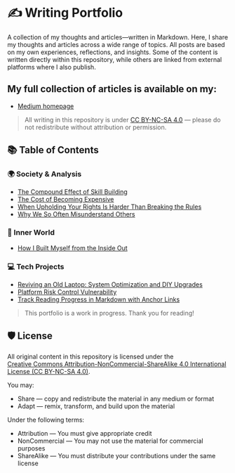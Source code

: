 # ✍️ Writing Portfolio

A collection of my thoughts and articles—written in Markdown.
Here, I share my thoughts and articles across a wide range of topics. All posts are based on my own experiences, reflections, and insights.
Some of the content is written directly within this repository, while others are linked from external platforms where I also publish. 

## My full collection of articles is available on my:

- [Medium homepage](https://medium.com/@tinejane68)

> All writing in this repository is under [CC BY-NC-SA 4.0](#-license) — please do not redistribute without attribution or permission.

## 📚 Table of Contents

### 🌍 Society & Analysis

- [The Compound Effect of Skill Building](society-and-analysis/The-Compound-Effect-of-Skill-Building.md)
- [The Cost of Becoming Expensive](society-and-analysis/The-Cost-of-Becoming-Expensive.md)
- [When Upholding Your Rights Is Harder Than Breaking the Rules](society-and-analysis/Systemic-Imbalance.md)
- [Why We So Often Misunderstand Others](society-and-analysis/why-we-misunderstand-others.md)

### 🌱 Inner World

- [How I Built Myself from the Inside Out](inner-world/Built-Myself-from-the-Inside-Out.md)

### 💻 Tech Projects

- [Reviving an Old Laptop: System Optimization and DIY Upgrades](tech-projects/Legacy-Device-Reclamation-Guide.md)
- [Platform Risk Control Vulnerability](tech-projects/Platform-Risk-Control-Vulnerability.md)
- [Track Reading Progress in Markdown with Anchor Links](tech-projects/Markdown-Reading-Tags.md)

> This portfolio is a work in progress. Thank you for reading!

## 🛡️ License

All original content in this repository is licensed under the  
[Creative Commons Attribution-NonCommercial-ShareAlike 4.0 International License (CC BY-NC-SA 4.0)](https://creativecommons.org/licenses/by-nc-sa/4.0/).

You may:
- Share — copy and redistribute the material in any medium or format  
- Adapt — remix, transform, and build upon the material

Under the following terms:
- Attribution — You must give appropriate credit  
- NonCommercial — You may not use the material for commercial purposes  
- ShareAlike — You must distribute your contributions under the same license
